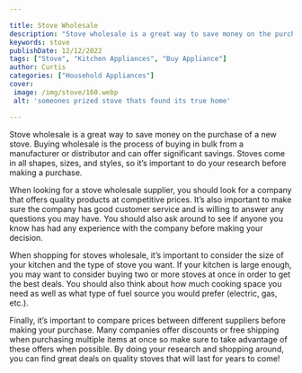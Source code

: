 ```yaml
---

title: Stove Wholesale
description: "Stove wholesale is a great way to save money on the purchase of a new stove. Buying wholesale is the process of buying in bulk fro...read now to learn more"
keywords: stove
publishDate: 12/12/2022
tags: ["Stove", "Kitchen Appliances", "Buy Appliance"]
author: Curtis
categories: ["Household Appliances"]
cover: 
 image: /img/stove/160.webp
 alt: 'someones prized stove thats found its true home'

---
```


Stove wholesale is a great way to save money on the purchase of a new stove. Buying wholesale is the process of buying in bulk from a manufacturer or distributor and can offer significant savings. Stoves come in all shapes, sizes, and styles, so it’s important to do your research before making a purchase.

When looking for a stove wholesale supplier, you should look for a company that offers quality products at competitive prices. It’s also important to make sure the company has good customer service and is willing to answer any questions you may have. You should also ask around to see if anyone you know has had any experience with the company before making your decision.

When shopping for stoves wholesale, it’s important to consider the size of your kitchen and the type of stove you want. If your kitchen is large enough, you may want to consider buying two or more stoves at once in order to get the best deals. You should also think about how much cooking space you need as well as what type of fuel source you would prefer (electric, gas, etc.).

Finally, it’s important to compare prices between different suppliers before making your purchase. Many companies offer discounts or free shipping when purchasing multiple items at once so make sure to take advantage of these offers when possible. By doing your research and shopping around, you can find great deals on quality stoves that will last for years to come!
